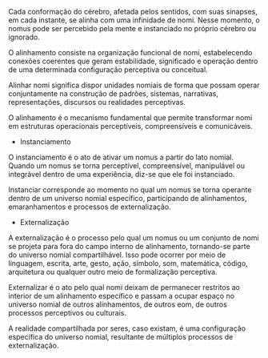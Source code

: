 Cada conformação do cérebro, afetada pelos sentidos, com suas sinapses, em cada instante, se alinha com uma infinidade de nomi. Nesse momento, o nomus pode ser percebido pela mente e instanciado no próprio cérebro ou ignorado. 

O alinhamento consiste na organização funcional de nomi, estabelecendo conexões coerentes que geram estabilidade, significado e operação dentro de uma determinada configuração perceptiva ou conceitual.

Alinhar nomi significa dispor unidades nomiais de forma que possam operar conjuntamente na construção de padrões, sistemas, narrativas, representações, discursos ou realidades perceptivas.

O alinhamento é o mecanismo fundamental que permite transformar nomi em estruturas operacionais perceptíveis, compreensíveis e comunicáveis.

- Instanciamento

O instanciamento é o ato de ativar um nomus a partir do lato nomial. Quando um nomus se torna perceptível, compreensível, manipulável ou integrável dentro de uma experiência, diz-se que ele foi instanciado.

Instanciar corresponde ao momento no qual um nomus se torna operante dentro de um universo nomial específico, participando de alinhamentos, emaranhamentos e processos de externalização.

- Externalização

A externalização é o processo pelo qual um nomus ou um conjunto de nomi se projeta para fora do campo interno de alinhamento, tornando-se parte do universo nomial compartilhável. Isso pode ocorrer por meio de linguagem, escrita, arte, gesto, ação, símbolo, som, matemática, código, arquitetura ou qualquer outro meio de formalização perceptiva.

Externalizar é o ato pelo qual nomi deixam de permanecer restritos ao interior de um alinhamento específico e passam a ocupar espaço no universo nomial de outros alinhamentos, de outros eom, de outros processos perceptivos ou culturais.

A realidade compartilhada por seres, caso existam, é uma configuração específica do universo nomial, resultante de múltiplos processos de externalização.
